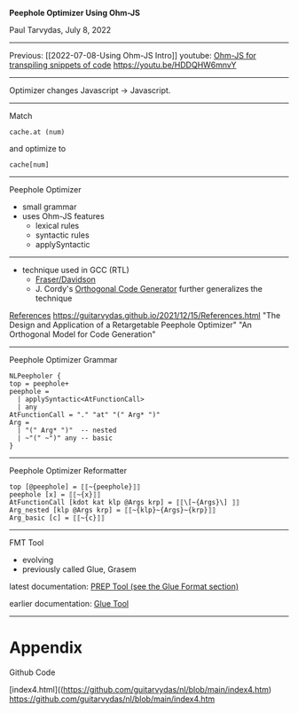 **Peephole Optimizer Using Ohm-JS**

Paul Tarvydas, July 8, 2022

---
Previous: [[2022-07-08-Using Ohm-JS Intro]]
youtube: [Ohm-JS for transpiling snippets of code](https://youtu.be/HDDQHW6mnvY)
https://youtu.be/HDDQHW6mnvY

---

Optimizer changes Javascript -> Javascript.

---
Match 
```
cache.at (num)
```
and optimize to 
```
cache[num]
```

---

Peephole Optimizer
- small grammar
- uses Ohm-JS features
	- lexical rules
	- syntactic rules
	- applySyntactic

---

- technique used in GCC (RTL)
	- [Fraser/Davidson](https://www.researchgate.net/publication/220404697_The_Design_and_Application_of_a_Retargetable_Peephole_Optimizer)
	- J. Cordy's [Orthogonal Code Generator](https://books.google.ca/books?id=X0OaMQEACAAJ&dq=bibliogroup:%22University+of+Toronto+Computer+Systems+Research+Institute+Technical+Report+CSRI%22&hl=en&sa=X&ved=2ahUKEwig1Legm8bqAhWvlHIEHYzzBYEQ6AEwBHoECAEQAQs) further generalizes the technique

[References](https://guitarvydas.github.io/2021/12/15/References.html)
https://guitarvydas.github.io/2021/12/15/References.html
"The Design and Application of a Retargetable Peephole Optimizer"
"An Orthogonal Model for Code Generation"

---
Peephole Optimizer Grammar
```
NLPeepholer {
top = peephole+
peephole =
  | applySyntactic<AtFunctionCall>
  | any
AtFunctionCall = "." "at" "(" Arg* ")"
Arg = 
  | "(" Arg* ")"  -- nested
  | ~"(" ~")" any -- basic
}

```
---
Peephole Optimizer Reformatter
```
top [@peephole] = ⟦⟦~{peephole}⟧⟧
peephole [x] = ⟦⟦~{x}⟧⟧
AtFunctionCall [kdot kat klp @Args krp] = ⟦⟦\[~{Args}\] ⟧⟧
Arg_nested [klp @Args krp] = ⟦⟦~{klp}~{Args}~{krp}⟧⟧
Arg_basic [c] = ⟦⟦~{c}⟧⟧
```

---
FMT Tool 
- evolving
- previously called Glue, Grasem

latest documentation: [PREP Tool (see the Glue Format section)](https://github.com/guitarvydas/prep)

earlier documentation: [Glue Tool](https://guitarvydas.github.io/assets/2021-04-11-Glue%20Tool/index.html)

---

# Appendix 
Github Code

[index4.html]((https://github.com/guitarvydas/nl/blob/main/index4.htm)
https://github.com/guitarvydas/nl/blob/main/index4.htm
